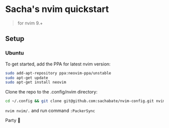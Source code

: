 # Sacha's nvim quickstart
> for nvim 9.+

## Setup

### Ubuntu
To get started, add the PPA for latest nvim version:
```bash
sudo add-apt-repository ppa:neovim-ppa/unstable
sudo apt-get update
sudo apt-get install neovim
```

Clone the repo to the .config/nvim directory:
```bash
cd ~/.config && git clone git@github.com:sachabate/nvim-config.git nvim
```

`nvim nvim/.` and run command `:PackerSync`

Party :tada:
